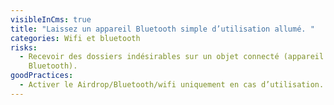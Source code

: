 ```yaml
---
visibleInCms: true
title: "Laissez un appareil Bluetooth simple d’utilisation allumé. "
categories: Wifi et bluetooth
risks:
  - Recevoir des dossiers indésirables sur un objet connecté (appareil
    Bluetooth).
goodPractices:
  - Activer le Airdrop/Bluetooth/wifi uniquement en cas d’utilisation.
---
```

